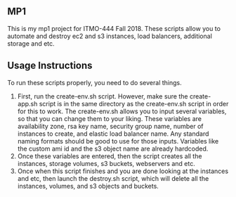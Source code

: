 ## MP1

This is my mp1 project for ITMO-444 Fall 2018. These scripts allow you to automate and destroy ec2 and s3 instances, load balancers, additional storage and etc. 

## Usage Instructions

To run these scripts properly, you need to do several things.

1) First, run the create-env.sh script. However, make sure the create-app.sh script is in the same directory as the create-env.sh script in order for this to work. The create-env.sh allows you to input several variables, so that you can change them to your liking. These variables are availability zone, rsa key name, security group name, number of instances to create, and elastic load balancer name. Any standard naming formats should be good to use for those inputs. Variables like the custom ami id and the s3 object name are already hardcoded. 
2) Once these variables are entered, then the script creates all the instances, storage volumes, s3 buckets, webservers and etc.
3) Once when this script finishes and you are done looking at the instances and etc, then launch the destroy.sh script, which will delete all the instances, volumes, and s3 objects and buckets.